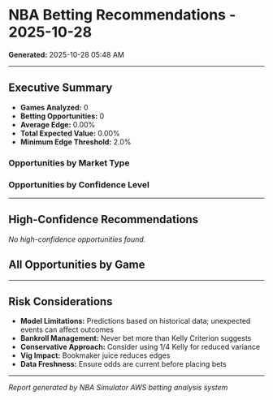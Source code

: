 # NBA Betting Recommendations - 2025-10-28

**Generated:** 2025-10-28 05:48 AM

---

## Executive Summary

- **Games Analyzed:** 0
- **Betting Opportunities:** 0
- **Average Edge:** 0.00%
- **Total Expected Value:** 0.00%
- **Minimum Edge Threshold:** 2.0%

### Opportunities by Market Type


### Opportunities by Confidence Level


---

## High-Confidence Recommendations

*No high-confidence opportunities found.*

## All Opportunities by Game

---

## Risk Considerations

- **Model Limitations:** Predictions based on historical data; unexpected events can affect outcomes
- **Bankroll Management:** Never bet more than Kelly Criterion suggests
- **Conservative Approach:** Consider using 1/4 Kelly for reduced variance
- **Vig Impact:** Bookmaker juice reduces edges
- **Data Freshness:** Ensure odds are current before placing bets

---

*Report generated by NBA Simulator AWS betting analysis system*
